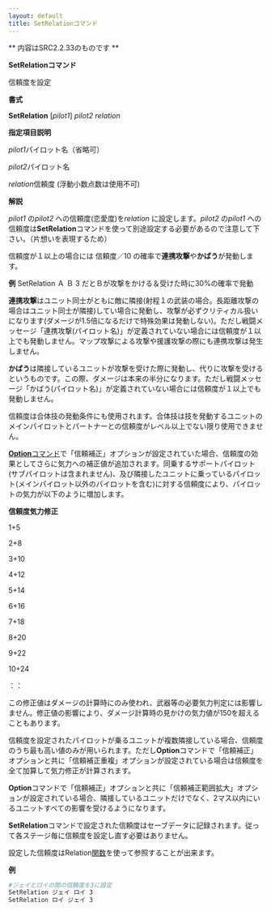 ```yaml
---
layout: default
title: SetRelationコマンド
---
```

** 内容はSRC2.2.33のものです **

**SetRelationコマンド**

信頼度を設定

**書式**

**SetRelation** [*pilot1*] *pilot2* *relation*

**指定項目説明**

*pilot1*パイロット名（省略可）

*pilot2*パイロット名

*relation*信頼度 (浮動小数点数は使用不可)

**解説**

*pilot1* の*pilot2* への信頼度(恋愛度)を*relation* に設定します。*pilot2* の*pilot1* への信頼度は**SetRelation**コマンドを使って別途設定する必要があるので注意して下さい。（片想いを表現するため）

信頼度が１以上の場合には 信頼度／10 の確率で**連携攻撃**や**かばう**が発動します。

**例** SetRelation Ａ Ｂ 3 だとＢが攻撃をかける＆受けた時に30%の確率で発動

**連携攻撃**はユニット同士がともに敵に隣接(射程１の武装の場合。長距離攻撃の場合はユニット同士が隣接)してい場合に発動し、攻撃が必ずクリティカル扱いになります(ダメージが1.5倍になるだけで特殊効果は発動しない)。ただし戦闘メッセージ「連携攻撃(パイロット名)」が定義されていない場合には信頼度が１以上でも発動しません。マップ攻撃による攻撃や援護攻撃の際にも連携攻撃は発生しません。

**かばう**は隣接しているユニットが攻撃を受けた際に発動し、代りに攻撃を受けるというものです。この際、ダメージは本来の半分になります。ただし戦闘メッセージ「かばう(パイロット名)」が定義されていない場合には信頼度が１以上でも発動しません。

信頼度は合体技の発動条件にも使用されます。合体技は技を発動するユニットのメインパイロットとパートナーとの信頼度がレベル以上でない限り使用できません。

[**Option**コマンド](Optionコマンド.md)で「信頼補正」オプションが設定されていた場合、信頼度の効果としてさらに気力への補正値が追加されます。同乗するサポートパイロット(サブパイロットは含まれません)、及び隣接したユニットに乗っているパイロット(メインパイロット以外のパイロットを含む)に対する信頼度により、パイロットの気力が以下のように増加します。

**信頼度気力修正**

1+5

2+8

3+10

4+12

5+14

6+16

7+18

8+20

9+22

10+24

：：

この修正値はダメージの計算時にのみ使われ、武器等の必要気力判定には影響しません。修正値の影響により、ダメージ計算時の見かけの気力値が150を超えることもあります。

信頼度を設定されたパイロットが乗るユニットが複数隣接している場合、信頼度のうち最も高い値のみが用いられます。ただし**Option**コマンドで「信頼補正」オプションと共に「信頼補正重複」オプションが設定されている場合は信頼度を全て加算して気力修正が計算されます。

**Option**コマンドで「信頼補正」オプションと共に「信頼補正範囲拡大」オプションが設定されている場合、隣接しているユニットだけでなく、2マス以内にいるユニットすべての影響を受けるようになります。

**SetRelation**コマンドで設定された信頼度はセーブデータに記録されます。従って各ステージ毎に信頼度を設定し直す必要はありません。

設定した信頼度はRelation[関数](関数.md)を使って参照することが出来ます。

**例**
```sh
#ジェイとロイの間の信頼度を3に設定
SetRelation ジェイ ロイ 3
SetRelation ロイ ジェイ 3
```


